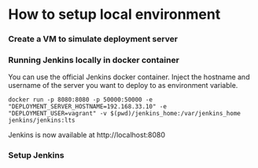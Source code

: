 # How to setup local environment

### Create a VM to simulate deployment server




### Running Jenkins locally in docker container

You can use the official Jenkins docker container.
Inject the hostname and username of the server you want to deploy to as environment variable.

```
docker run -p 8080:8080 -p 50000:50000 -e "DEPLOYMENT_SERVER_HOSTNAME=192.168.33.10" -e "DEPLOYMENT_USER=vagrant" -v $(pwd)/jenkins_home:/var/jenkins_home jenkins/jenkins:lts
```

Jenkins is now available at http://localhost:8080


### Setup Jenkins
